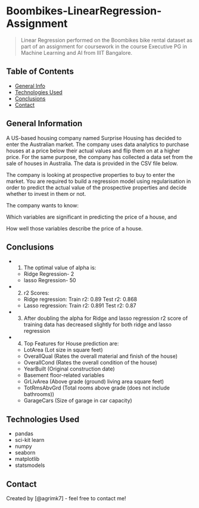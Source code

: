 # Boombikes-LinearRegression-Assignment 
> Linear Regression performed on the Boombikes bike rental dataset as part of an assignment for coursework in the course Executive PG in Machine Learning and AI from IIIT Bangalore. 


## Table of Contents
* [General Info](#general-information)
* [Technologies Used](#technologies-used)
* [Conclusions](#conclusions)
* [Contact](#acknowledgements)

<!-- You can include any other section that is pertinent to your problem -->

## General Information
A US-based housing company named Surprise Housing has decided to enter the Australian market. The company uses data analytics to purchase houses at a price below their actual values and flip them on at a higher price. For the same purpose, the company has collected a data set from the sale of houses in Australia. The data is provided in the CSV file below.

The company is looking at prospective properties to buy to enter the market. You are required to build a regression model using regularisation in order to predict the actual value of the prospective properties and decide whether to invest in them or not.

The company wants to know:

Which variables are significant in predicting the price of a house, and

How well those variables describe the price of a house. 

<!-- You don't have to answer all the questions - just the ones relevant to your project. -->

## Conclusions
- 1. The optimal value of alpha is:
    - Ridge Regression- 2
    - lasso Regression- 50

- 2. r2 Scores:
    - Ridge  regression:  Train r2: 0.89 Test r2: 0.868
    - Lasso  regression:  Train r2: 0.891 Test r2: 0.87

- 3. After doubling the alpha for Ridge and lasso regression r2 score of training data has decreased slightly for both ridge and lasso regression

- 4. Top Features for House prediction are:

    - LotArea (Lot size in square feet)
    - OverallQual (Rates the overall material and finish of the house)
    - OverallCond (Rates the overall condition of the house)
    - YearBuilt (Original construction date)
    - Basement floor-related variables
    - GrLivArea (Above grade (ground) living area square feet)
    - TotRmsAbvGrd (Total rooms above grade (does not include bathrooms))
    - GarageCars (Size of garage in car capacity)




<!-- You don't have to answer all the questions - just the ones relevant to your project. -->


## Technologies Used
- pandas
- sci-kit learn
- numpy
- seaborn
- matplotlib
- statsmodels


<!-- As the libraries versions keep on changing, it is recommended to mention the version of library used in this project -->



## Contact
Created by [@agrimk7] - feel free to contact me!


<!-- Optional -->
<!-- ## License -->
<!-- This project is open source and available under the [... License](). -->

<!-- You don't have to include all sections - just the one's relevant to your project -->